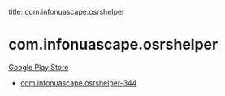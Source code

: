 title: com.infonuascape.osrshelper
# com.infonuascape.osrshelper


[Google Play Store](https://play.google.com/store/apps/details?id=com.infonuascape.osrshelper)


* [com.infonuascape.osrshelper-344](./com.infonuascape.osrshelper-344/)